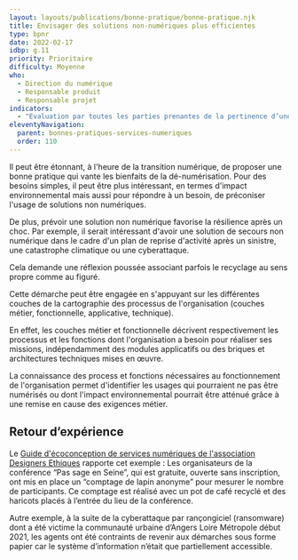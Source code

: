 ```yaml
---
layout: layouts/publications/bonne-pratique/bonne-pratique.njk
title: Envisager des solutions non-numériques plus efficientes
type: bpnr
date: 2022-02-17
idbp: g.11
priority: Prioritaire
difficulty: Moyenne
who:
  - Direction du numérique
  - Responsable produit
  - Responsable projet
indicators:
  - "Evaluation par toutes les parties prenantes de la pertinence d’une solution numérique pour répondre au besoin ? oui / non"
eleventyNavigation:
  parent: bonnes-pratiques-services-numeriques
  order: 110
---
```


Il peut être étonnant, à l'heure de la transition numérique, de proposer une bonne pratique qui vante les bienfaits de la dé-numérisation. Pour des besoins simples, il peut être plus intéressant, en termes d'impact environnemental mais aussi pour répondre à un besoin, de préconiser l'usage de solutions non numériques.

De plus, prévoir une solution non numérique favorise la résilience après un choc. Par exemple, il serait intéressant d'avoir une solution de secours non numérique dans le cadre d'un plan de reprise d'activité après un sinistre, une catastrophe climatique ou une cyberattaque.

Cela demande une réflexion poussée associant parfois le recyclage au sens propre comme au figuré.

Cette démarche peut être engagée en s'appuyant sur les différentes couches de la cartographie des processus de l'organisation (couches métier, fonctionnelle, applicative, technique).

En effet, les couches métier et fonctionnelle décrivent respectivement les processus et les fonctions dont l'organisation a besoin pour réaliser ses missions, indépendamment des modules applicatifs ou des briques et architectures techniques mises en œuvre.

La connaissance des process et fonctions nécessaires au fonctionnement de l'organisation permet d'identifier les usages qui pourraient ne pas être numérisés ou dont l'impact environnemental pourrait être atténué grâce à une remise en cause des exigences métier.

## Retour d’expérience

Le [Guide d'écoconception de services numériques de l'association Designers Ethiques](https://eco-conception.designersethiques.org/guide/) rapporte cet exemple : Les organisateurs de la conférence “Pas sage en Seine”, qui est gratuite, ouverte sans inscription, ont mis en place un “comptage de lapin anonyme” pour mesurer le nombre de participants. Ce comptage est réalisé avec un pot de café recyclé et des haricots placés à l’entrée du lieu de la conférence.

Autre exemple, à la suite de la cyberattaque par rançongiciel (ransomware) dont a été victime la communauté urbaine d’Angers Loire Métropole début 2021, les agents ont été contraints de revenir aux démarches sous forme papier car le système d’information n’était que partiellement accessible.
